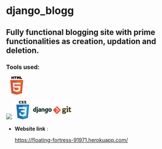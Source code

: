 # django_blogg

## Fully functional blogging site with prime functionalities as creation, updation and deletion.
   ### Tools used:
  <img src="https://raw.githubusercontent.com/github/explore/80688e429a7d4ef2fca1e82350fe8e3517d3494d/topics/html/html.png" width=10% height=5%/>  
  
  <img src="https://www.herokucdn.com/deploy/button.svg"/>
  
  <img src="https://raw.githubusercontent.com/github/explore/80688e429a7d4ef2fca1e82350fe8e3517d3494d/topics/css/css.png" width=10% height=5%/>  
  
  <img src="https://raw.githubusercontent.com/github/explore/80688e429a7d4ef2fca1e82350fe8e3517d3494d/topics/django/django.png" width=10% height=5%/>  
  
  <img src="https://raw.githubusercontent.com/github/explore/80688e429a7d4ef2fca1e82350fe8e3517d3494d/topics/git/git.png" width=10% height=5%>


*  **Website link** :
 
   https://floating-fortress-91971.herokuapp.com/
   

